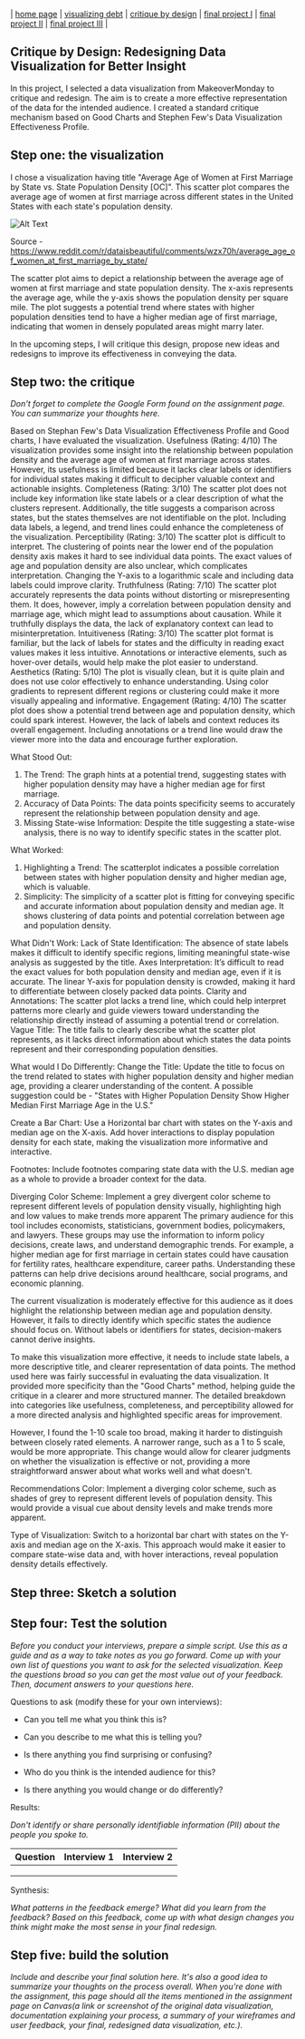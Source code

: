 | [home page](README.md) | [visualizing debt](visualizing-government-debt) | [critique by design](critique-by-design) | [final project I](final-project-part-one) | [final project II](final-project-part-two) | [final project III](final-project-part-three) |

## Critique by Design: Redesigning Data Visualization for Better Insight
In this project, I selected a data visualization from MakeoverMonday to critique and redesign. The aim is to create a more effective representation of the data for the intended audience.
I created a standard critique mechanism based on Good Charts and Stephen Few's Data Visualization Effectiveness Profile. 

## Step one: the visualization

I chose a  visualization having title "Average Age of Women at First Marriage by State vs. State Population Density [OC]". This scatter plot compares the average age of women at first marriage across different states in the United States with each state's population density.



![Alt Text](Scatter-Plot.png)


Source - https://www.reddit.com/r/dataisbeautiful/comments/wzx70h/average_age_of_women_at_first_marriage_by_state/

The scatter plot aims to depict a relationship between the average age of women at first marriage and state population density. The x-axis represents the average age, while the y-axis shows the population density per square mile. The plot suggests a potential trend where states with higher population densities tend to have a higher median age of first marriage, indicating that women in densely populated areas might marry later.

In the upcoming steps, I will critique this design, propose new ideas and redesigns to improve its effectiveness in conveying the data.


## Step two: the critique
_Don't forget to complete the Google Form found on the assignment page.  You can summarize your thoughts here._

Based on Stephan Few's Data Visualization Effectiveness Profile and Good charts, I have evaluated the visualization. 
Usefulness (Rating: 4/10)
The visualization provides some insight into the relationship between population density and the average age of women at first marriage across states. However, its usefulness is limited because it lacks clear labels or identifiers for individual states making it difficult to decipher valuable context and actionable insights.
Completeness (Rating: 3/10)
The scatter plot does not include key information like state labels or a clear description of what the clusters represent. Additionally, the title suggests a comparison across states, but the states themselves are not identifiable on the plot. Including data labels, a legend, and trend lines could enhance the completeness of the visualization.
Perceptibility (Rating: 3/10)
The scatter plot is difficult to interpret. The clustering of points near the lower end of the population density axis makes it hard to see individual data points. The exact values of age and population density are also unclear, which complicates interpretation. Changing the Y-axis to a logarithmic scale and including data labels could improve clarity.
Truthfulness (Rating: 7/10)
The scatter plot accurately represents the data points without distorting or misrepresenting them. It does, however, imply a correlation between population density and marriage age, which might lead to assumptions about causation. While it truthfully displays the data, the lack of explanatory context can lead to misinterpretation.
Intuitiveness (Rating: 3/10)
The scatter plot format is familiar, but the lack of labels for states and the difficulty in reading exact values makes it less intuitive. Annotations or interactive elements, such as hover-over details, would help make the plot easier to understand.
Aesthetics (Rating: 5/10)
The plot is visually clean, but it is quite plain and does not use color effectively to enhance understanding. Using color gradients to represent different regions or clustering could make it more visually appealing and informative.
Engagement (Rating: 4/10)
 The scatter plot does show a potential trend between age and population density, which could spark interest. However, the lack of labels and context reduces its overall engagement. Including annotations or a trend line would draw the viewer more into the data and encourage further exploration.

 What Stood Out:
1) The Trend: The graph hints at a potential trend, suggesting states with higher population density may have a higher median age for first marriage.
2) Accuracy of Data Points: The data points  specificity seems to accurately represent the relationship between population density and age.
3) Missing State-wise Information: Despite the title suggesting a state-wise analysis, there is no way to identify specific states in the scatter plot.

What Worked:
1) Highlighting a Trend: The scatterplot  indicates a possible correlation between states with higher population density and higher median age, which is valuable.
2) Simplicity: The simplicity of a scatter plot is fitting for conveying  specific and accurate information about population density and median age. It shows clustering of data points and potential correlation between age and population density. 

What Didn't Work:
Lack of State Identification: The absence of state labels makes it difficult to identify specific regions, limiting meaningful state-wise analysis as suggested by the title.
Axes Interpretation:  It’s difficult to read the exact values for both population density and median age, even if it is accurate.  The linear Y-axis for population density is crowded, making it hard to differentiate between closely packed data points.
Clarity and Annotations: The scatter plot lacks a trend line, which could help interpret patterns more clearly and guide viewers toward understanding the relationship directly instead of assuming a potential trend or correlation.
Vague Title: The title fails to clearly describe what the scatter plot represents, as it lacks direct information about which states the data points represent and their corresponding population densities.

What would I Do Differently:
Change the Title: Update the title to focus on the trend related to states with higher population density and higher median age, providing a clearer understanding of the content.
A possible suggestion could be - "States with Higher Population Density Show Higher Median First Marriage Age in the U.S."

Create a Bar Chart: Use a Horizontal bar chart with states on the Y-axis and median age on the X-axis. Add hover interactions to display population density for each state, making the visualization more informative and interactive.

Footnotes: Include footnotes comparing state data with the U.S. median age as a whole to provide a broader context for the data.

Diverging Color Scheme: Implement a grey divergent color scheme to represent different levels of population density visually, highlighting high and low values to make trends more apparent
The primary audience for this tool includes economists, statisticians, government bodies, policymakers, and lawyers. These groups may use the information to inform policy decisions, create laws, and understand demographic trends. For example, a higher median age for first marriage in certain states could have causation for fertility rates, healthcare expenditure, career paths. Understanding these patterns can help drive decisions around healthcare, social programs, and economic planning.

The current visualization is moderately effective for this audience as it does highlight the relationship between median age and population density. However, it fails to directly identify which specific states the audience should focus on. Without labels or identifiers for states, decision-makers cannot derive insights. 

To make this visualization more effective, it needs to include state labels, a more descriptive title, and clearer representation of data points.
The method used here was fairly successful in evaluating the data visualization. It provided more specificity than the "Good Charts" method, helping guide the critique in a clearer and more structured manner. The detailed breakdown into categories like usefulness, completeness, and perceptibility allowed for a more directed analysis and highlighted specific areas for improvement.

However, I found the 1-10 scale too broad, making it harder to distinguish between closely rated elements. A narrower range, such as a 1 to 5 scale, would be more appropriate. This change would allow for clearer judgments on whether the visualization is effective or not, providing a more straightforward answer about what works well and what doesn't.

Recommendations
Color: Implement a diverging color scheme, such as shades of grey  to represent different levels of population density. This would provide a visual cue about density levels and make trends more apparent.

Type of Visualization: Switch to a horizontal bar chart with states on the Y-axis and median age on the X-axis. This approach would make it easier to compare state-wise data and, with hover interactions, reveal population density details effectively.


## Step three: Sketch a solution

## Step four: Test the solution

_Before you conduct your interviews, prepare a simple script.  Use this as a guide and as a way to take notes as you go forward. Come up with your own list of questions you want to ask for the selected visualization. Keep the questions broad so you can get the most value out of your feedback. Then, document answers to your questions here._

Questions to ask (modify these for your own interviews): 

- Can you tell me what you think this is?

- Can you describe to me what this is telling you?

- Is there anything you find surprising or confusing?

- Who do you think is the intended audience for this?

- Is there anything you would change or do differently?

Results: 

_Don't identify or share personally identifiable information (PII) about the people you spoke to._


| Question | Interview 1 | Interview 2 |
|----------|-------------|-------------|
|          |             |             |
|          |             |             |
|          |             |             |

Synthesis: 

_What patterns in the feedback emerge?  What did you learn from the feedback?  Based on this feedback, come up with what design changes you think might make the most sense in your final redesign._

## Step five: build the solution

_Include and describe your final solution here. It's also a good idea to summarize your thoughts on the process overall. When you're done with the assignment, this page should all the items mentioned in the assignment page on Canvas(a link or screenshot of the original data visualization, documentation explaining your process, a summary of your wireframes and user feedback, your final, redesigned data visualization, etc.)._


